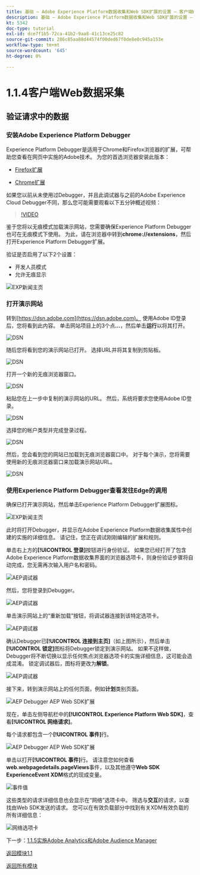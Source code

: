 ```yaml
---
title: 基础 — Adobe Experience Platform数据收集和Web SDK扩展的设置 — 客户端Web数据收集
description: 基础 — Adobe Experience Platform数据收集和Web SDK扩展的设置 — 客户端Web数据收集
kt: 5342
doc-type: tutorial
exl-id: dce7f1b5-72ca-41b2-9aa8-41c13ce25c82
source-git-commit: 286c85aa88d44574f00ded67f0de8e0c945a153e
workflow-type: tm+mt
source-wordcount: '645'
ht-degree: 0%

---
```


# 1.1.4客户端Web数据采集

## 验证请求中的数据

### 安装Adobe Experience Platform Debugger

Experience Platform Debugger是适用于Chrome和Firefox浏览器的扩展，可帮助您查看在网页中实施的Adobe技术。 为您的首选浏览器安装此版本：

- [Firefox扩展](https://addons.mozilla.org/zh-CN/firefox/addon/adobe-experience-platform-dbg/)

- [Chrome扩展](https://chrome.google.com/webstore/detail/adobe-experience-platform/bfnnokhpnncpkdmbokanobigaccjkpob)

如果您以前从未使用过Debugger，并且此调试器与之前的Adobe Experience Cloud Debugger不同，那么您可能需要观看以下五分钟概述视频：

>[!VIDEO](https://video.tv.adobe.com/v/35858?quality=12&learn=on&enablevpops&captions=chi_hans)

鉴于您将以无痕模式加载演示网站，您需要确保Experience Platform Debugger也可在无痕模式下使用。 为此，请在浏览器中转到&#x200B;**chrome://extensions**，然后打开Experience Platform Debugger扩展。

验证是否启用了以下2个设置：

- 开发人员模式
- 允许无痕显示

![EXP新闻主页](./images/ext1.png)

### 打开演示网站

转到[https://dsn.adobe.com](https://dsn.adobe.com)。 使用Adobe ID登录后，您将看到此内容。 单击网站项目上的3个点&#x200B;**...**，然后单击&#x200B;**运行**&#x200B;以将其打开。

![DSN](./images/web8.png)

随后您将看到您的演示网站已打开。 选择URL并将其复制到剪贴板。

![DSN](./../../gettingstarted/gettingstarted/images/web3.png)

打开一个新的无痕浏览器窗口。

![DSN](./../../gettingstarted/gettingstarted/images/web4.png)

粘贴您在上一步中复制的演示网站的URL。 然后，系统将要求您使用Adobe ID登录。

![DSN](./../../gettingstarted/gettingstarted/images/web5.png)

选择您的帐户类型并完成登录过程。

![DSN](./../../gettingstarted/gettingstarted/images/web6.png)

然后，您会看到您的网站已加载到无痕浏览器窗口中。 对于每个演示，您将需要使用新的无痕浏览器窗口来加载演示网站URL。

![DSN](./../../gettingstarted/gettingstarted/images/web7.png)

### 使用Experience Platform Debugger查看发往Edge的调用

确保已打开演示网站，然后单击Experience Platform Debugger扩展图标。

![EXP新闻主页](./images/ext2.png)

此时将打开Debugger，并显示在Adobe Experience Platform数据收集属性中创建的实施的详细信息。 请记住，您正在调试刚刚编辑的扩展和规则。

单击右上方的&#x200B;**[!UICONTROL 登录]**&#x200B;按钮进行身份验证。 如果您已经打开了包含Adobe Experience Platform数据收集界面的浏览器选项卡，则身份验证步骤将自动完成，您无需再次输入用户名和密码。

![AEP调试器](./images/validate2.png)

然后，您将登录到Debugger。

![AEP调试器](./images/validate2ab.png)

单击演示网站上的“重新加载”按钮，将调试器连接到该特定选项卡。

![AEP调试器](./images/validate2a.png)

确认Debugger已&#x200B;**[!UICONTROL 连接到主页]**（如上图所示），然后单击&#x200B;**[!UICONTROL 锁定]**&#x200B;图标将Debugger锁定到演示网站。 如果不这样做，Debugger将不断切换以显示任何焦点浏览器选项卡的实施详细信息，这可能会造成混淆。 锁定调试器后，图标将更改为&#x200B;**解锁**。

![AEP调试器](./images/validate3.png)

接下来，转到演示网站上的任何页面，例如&#x200B;**计划**&#x200B;类别页面。

![AEP Debugger AEP Web SDK扩展](./images/validate4.png)

现在，单击左侧导航栏中的&#x200B;**[!UICONTROL Experience Platform Web SDK]**，查看&#x200B;**[!UICONTROL 网络请求]**。

每个请求都包含一个&#x200B;**[!UICONTROL 事件]**&#x200B;行。

![AEP Debugger AEP Web SDK扩展](./images/validate5.png)

单击以打开&#x200B;**[!UICONTROL 事件]**&#x200B;行。 请注意您如何查看&#x200B;**web.webpagedetails.pageViews**&#x200B;事件，以及其他遵守&#x200B;**Web SDK ExperienceEvent XDM**&#x200B;格式的现成变量。

![事件值](./images/validate8.png)

这些类型的请求详细信息也会显示在“网络”选项卡中。 筛选与&#x200B;**交互**&#x200B;的请求，以查找由Web SDK发送的请求。 您可以在有效负载部分中找到有关XDM有效负载的所有详细信息：

![网络选项卡](./images/validate9.png)

下一步：[1.1.5实施Adobe Analytics和Adobe Audience Manager](./ex5.md)

[返回模块1.1](./data-ingestion-launch-web-sdk.md)

[返回所有模块](./../../../overview.md)
